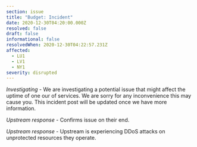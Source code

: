 ```yaml
---
section: issue
title: "Budget: Incident"
date: 2020-12-30T04:20:00.000Z
resolved: false
draft: false
informational: false
resolvedWhen: 2020-12-30T04:22:57.231Z
affected:
  - LU1
  - LV1
  - NY1
severity: disrupted
---
```

*Investigating* - We are investigating a potential issue that might affect the uptime of one our of services. We are sorry for any inconvenience this may cause you. This incident post will be updated once we have more information.

*Upstream response* - Confirms issue on their end.

*Upstream response* - Upstream is experiencing DDoS attacks on unprotected resources they operate.